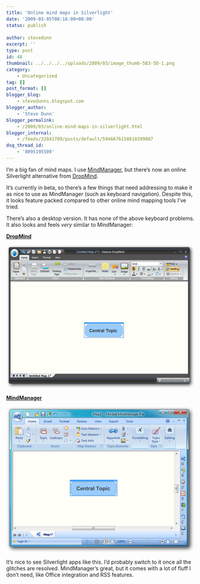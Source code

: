 ```yaml
---
title: 'Online mind maps in Silverlight'
date: '2009-03-05T08:16:00+00:00'
status: publish

author: stevedunn
excerpt: ''
type: post
id: 48
thumbnail: ../../../../uploads/2009/03/image_thumb-5B3-5D-1.png
category:
    - Uncategorised
tag: []
post_format: []
blogger_blog:
    - stevedunns.blogspot.com
blogger_author:
    - 'Steve Dunn'
blogger_permalink:
    - /2009/03/online-mind-maps-in-silverlight.html
blogger_internal:
    - /feeds/32841709/posts/default/5946676158618399087
dsq_thread_id:
    - '8095195509'
---
```

I’m a big fan of mind maps. I use [MindManager](http://www.mindjet.com/), but there’s now an online Silverlight alternative from [DropMind](http://dropmind.com/).

It’s currently in beta, so there’s a few things that need addressing to make it as nice to use as MindManager (such as keyboard navigation). Despite this, it looks feature packed compared to other online mind mapping tools I’ve tried.

There’s also a desktop version. It has none of the above keyboard problems. It also looks and feels *very* similar to MindManager:

**<u>DropMind</u>**

[![image](../../../../uploads/2009/03/image_thumb-5B3-5D-1.png "image")](/wp-content/uploads/2009/03/image_thumb-5B3-5D-1.png)

**<u>MindManager</u>**

[![image](../../../../uploads/2009/03/image_thumb-5B10-5D.png "image")](/wp-content/uploads/2009/03/image_thumb-5B10-5D.png)

It’s nice to see Silverlight apps like this. I’d probably switch to it once all the glitches are resolved. MindManager’s great, but it comes with a lot of fluff I don’t need, like Office integration and RSS features.